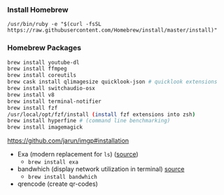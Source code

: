 ### Install Homebrew

`/usr/bin/ruby -e "$(curl -fsSL https://raw.githubusercontent.com/Homebrew/install/master/install)"`

### Homebrew Packages

```bash
brew install youtube-dl
brew install ffmpeg
brew install coreutils
brew cask install qlimagesize quicklook-json # quicklook extensions
brew install switchaudio-osx
brew install v8
brew install terminal-notifier
brew install fzf
/usr/local/opt/fzf/install (install fzf extensions into zsh)
brew install hyperfine # (command line benchmarking)
brew install imagemagick
```

https://github.com/jarun/imgp#installation

- Exa (modern replacement for `ls`) ([source](https://github.com/ogham/exa))
  - `brew install exa`
- bandwhich (display network utilization in terminal) [source](https://github.com/imsnif/bandwhich)
  - `brew install bandwhich`
- qrencode (create qr-codes)
